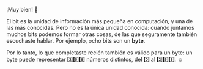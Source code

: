¡Muy bien! :clap:

El bit es la unidad de información más pequeña en computación, y una de las más conocidas. Pero no es la única unidad conocida: cuando juntamos muchos bits podemos formar otras cosas, de las que seguramente también escuchaste hablar. Por ejemplo, ocho bits son un **byte**.

Por lo tanto, lo que completaste recién también es válido para un byte: un byte puede representar :two::five::six: números distintos, del :zero: al :two::five::five:. :relaxed:
